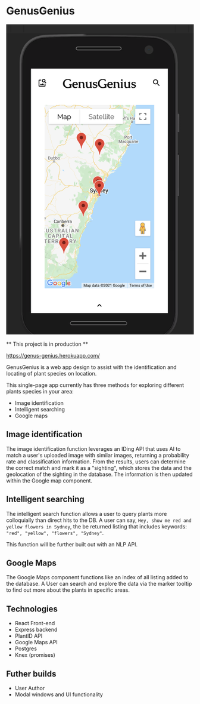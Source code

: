 # GenusGenius

![app image](/app.png)

** This project is in production **

https://genus-genius.herokuapp.com/

GenusGenius is a web app design to assist with the identification and locating of plant species on location.

This single-page app currently has three methods for exploring different plants species in your area:

- Image identification
- Intelligent searching
- Google maps

## Image identification

The image identification function leverages an IDing API that uses AI to match a user's uploaded image with similar images, returning a probability rate and classification information. From the results, users can determine the correct match and mark it as a "sighting", which stores the data and the geolocation of the sighting in the database. The information is then updated within the Google map component.

## Intelligent searching

The intelligent search function allows a user to query plants more colloquially than direct hits to the DB. A user can say, `Hey, show me red and yellow flowers in Sydney`, the be returned listing that includes keywords: `"red", "yellow", "flowers", "Sydney"`.

This function will be further built out with an NLP API.

## Google Maps

The Google Maps component functions like an index of all listing added to the database. A User can search and explore the data via the marker tooltip to find out more about the plants in specific areas.


## Technologies

- React Front-end
- Express backend
- PlantID API
- Google Maps API
- Postgres
- Knex (promises)


## Futher builds

- User Author
- Modal windows and UI functionality
